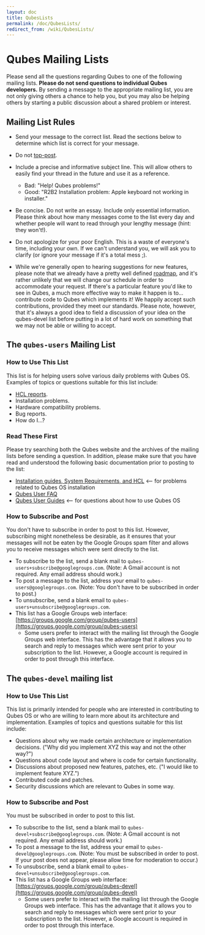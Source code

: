 ```yaml
---
layout: doc
title: QubesLists
permalink: /doc/QubesLists/
redirect_from: /wiki/QubesLists/
---
```


Qubes Mailing Lists
===================

Please send all the questions regarding Qubes to one of the following mailing lists. **Please do not send questions to individual Qubes developers.** By sending a message to the appropriate mailing list, you are not only giving others a chance to help you, but you may also be helping others by starting a public discussion about a shared problem or interest.

Mailing List Rules
------------------

-   Send your message to the correct list. Read the sections below to determine which list is correct for your message.

-   Do not [top-post](https://en.wikipedia.org/wiki/Posting_style).

-   Include a precise and informative subject line. This will allow others to easily find your thread in the future and use it as a reference.
    -   Bad: "Help! Qubes problems!"
    -   Good: "R2B2 Installation problem: Apple keyboard not working in installer."

-   Be concise. Do not write an essay. Include only essential information. Please think about how many messages come to the list every day and whether people will want to read through your lengthy message (hint: they won't!).

-   Do not apologize for your poor English. This is a waste of everyone's time, including your own. If we can't understand you, we will ask you to clarify (or ignore your message if it's a total mess ;).

-   While we're generally open to hearing suggestions for new features, please note that we already have a pretty well defined [roadmap](/trac/roadmap), and it's rather unlikely that we will change our schedule in order to accommodate your request. If there's a particular feature you'd like to see in Qubes, a much more effective way to make it happen is to... contribute code to Qubes which implements it! We happily accept such contributions, provided they meet our standards. Please note, however, that it's always a good idea to field a discussion of your idea on the qubes-devel list before putting in a lot of hard work on something that we may not be able or willing to accept.

The `qubes-users` Mailing List
------------------------------

### How to Use This List

This list is for helping users solve various daily problems with Qubes OS. Examples of topics or questions suitable for this list include:

-   [HCL reports](/wiki/HCL#GeneratingandSubmittingNewReports).
-   Installation problems.
-   Hardware compatibility problems.
-   Bug reports.
-   How do I...?

### Read These First

Please try searching both the Qubes website and the archives of the mailing lists before sending a question. In addition, please make sure that you have read and understood the following basic documentation prior to posting to the list:

-   [Installation guides, System Requirements, and HCL](/wiki/QubesDownloads) \<-- for problems related to Qubes OS installation
-   [Qubes User FAQ](/wiki/UserFaq)
-   [Qubes User Guides](/wiki/UserDoc) \<-- for questions about how to use Qubes OS

### How to Subscribe and Post

You don't have to subscribe in order to post to this list. However, subscribing might nonetheless be desirable, as it ensures that your messages will not be eaten by the Google Groups spam filter and allows you to receive messages which were sent directly to the list.

-   To subscribe to the list, send a blank mail to `qubes-users+subscribe@googlegroups.com`. (Note: A Gmail account is not required. Any email address should work.)
-   To post a message to the list, address your email to `qubes-users@googlegroups.com`. (Note: You don't have to be subscribed in order to post.)
-   To unsubscribe, send a blank email to `qubes-users+unsubscribe@googlegroups.com`.
-   This list has a Google Groups web interface: [https://groups.google.com/group/qubes-users](https://groups.google.com/group/qubes-users)
    -   Some users prefer to interact with the mailing list through the Google Groups web interface. This has the advantage that it allows you to search and reply to messages which were sent prior to your subscription to the list. However, a Google account is required in order to post through this interface.

The `qubes-devel` mailing list
------------------------------

### How to Use This List

This list is primarily intended for people who are interested in contributing to Qubes OS or who are willing to learn more about its architecture and implementation. Examples of topics and questions suitable for this list include:

-   Questions about why we made certain architecture or implementation decisions. ("Why did you implement XYZ this way and not the other way?")
-   Questions about code layout and where is code for certain functionality.
-   Discussions about proposed new features, patches, etc. ("I would like to implement feature XYZ.")
-   Contributed code and patches.
-   Security discussions which are relevant to Qubes in some way.

### How to Subscribe and Post

You must be subscribed in order to post to this list.

-   To subscribe to the list, send a blank mail to `qubes-devel+subscribe@googlegroups.com`. (Note: A Gmail account is not required. Any email address should work.)
-   To post a message to the list, address your email to `qubes-devel@googlegroups.com`. (Note: You must be subscribed in order to post. If your post does not appear, please allow time for moderation to occur.)
-   To unsubscribe, send a blank email to `qubes-devel+unsubscribe@googlegroups.com`.
-   This list has a Google Groups web interface: [https://groups.google.com/group/qubes-devel](https://groups.google.com/group/qubes-devel)
    -   Some users prefer to interact with the mailing list through the Google Groups web interface. This has the advantage that it allows you to search and reply to messages which were sent prior to your subscription to the list. However, a Google account is required in order to post through this interface.

